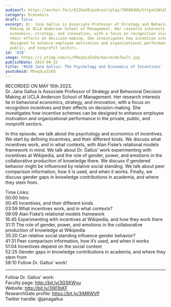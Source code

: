 ```yaml
---
audiourl: https://anchor.fm/s/822ba20/podcast/play/70688366/https%3A%2F%2Fd3ctxlq1ktw2nl.cloudfront.net%2Fstaging%2F2023-4-19%2F0b0e84f1-61d8-3062-646a-09adeed2823c.m4a
category: Economics
draft: false
excerpt: Dr. Jana Gallus is Associate Professor of Strategy and Behavioral Decision
  Making at UCLA Anderson School of Management. Her research interests lie in behavioral
  economics, strategy, and innovation, with a focus on recognition incentives and
  their effects on decision-making. She investigates how incentive schemes can be
  designed to enhance employee motivation and organizational performance in the private,
  public, and nonprofit sectors.
id: '838'
image: https://i.ytimg.com/vi/PDxqSLeZsEQ/maxresdefault.jpg
publishDate: 2023-09-22
title: '#838 Jana Gallus: The Psychology and Economics of Incentives'
youtubeid: PDxqSLeZsEQ
---
```

<div class="timelinks">

RECORDED ON MAY 10th 2023.  
Dr. Jana Gallus is Associate Professor of Strategy and Behavioral Decision Making at UCLA Anderson School of Management. Her research interests lie in behavioral economics, strategy, and innovation, with a focus on recognition incentives and their effects on decision-making. She investigates how incentive schemes can be designed to enhance employee motivation and organizational performance in the private, public, and nonprofit sectors.

In this episode, we talk about the psychology and economics of incentives. We start by defining incentives, and their different kinds. We discuss what incentives work, and in what contexts, with Alan Fiske’s relational models framework in mind. We talk about Dr. Gallus’ work experimenting with incentives at Wikipedia, and the role of gender, power, and emotions in the collaborative production of knowledge there. We discuss if gendered behavior might be influenced by relative social standing. We talk about peer comparison information, how it is used, and when it works. Finally, we discuss gender gaps in knowledge contributions in academia, and where they stem from.

Time Links:  
<time>00:00</time> Intro  
<time>00:45</time> Incentives, and their different kinds  
<time>03:59</time> What incentives work, and in what contexts?  
<time>08:09</time> Alan Fiske’s relational models framework  
<time>16:45</time> Experimenting with incentives at Wikipedia, and how they work there  
<time>31:11</time> The role of gender, power, and emotions in the collaborative production of knowledge at Wikipedia  
<time>35:20</time> Can relative social standing influence gender behavior?  
<time>41:31</time> Peer comparison information, how it’s used, and when it works  
<time>51:04</time> Incentives depend on the social context  
<time>52:25</time> Gender gaps in knowledge contributions in academia, and where they stem from  
<time>58:10</time> Follow Dr. Gallus’ work!

---

Follow Dr. Gallus’ work:  
Faculty page: http://bit.ly/3GSKWyu  
Website: http://bit.ly/3Wl1bKF  
ResearchGate profile: https://bit.ly/3iMRWVP  
Twitter handle: @janagallus
</div>

